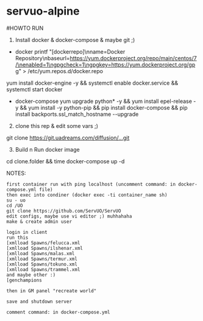 # servuo-alpine

#HOWTO RUN

1. Install docker & docker-compose & maybe git ;)

- docker
printf "[dockerrepo]\nname=Docker Repository\nbaseurl=https://yum.dockerproject.org/repo/main/centos/7/\nenabled=1\ngpgcheck=1\ngpgkey=https://yum.dockerproject.org/gpg" > /etc/yum.repos.d/docker.repo

yum install docker-engine -y && systemctl enable docker.service && systemctl start docker

- docker-compose
yum upgrade python* -y && yum install epel-release -y && yum install -y python-pip && pip install docker-compose && pip install backports.ssl_match_hostname --upgrade

2. clone this rep & edit some vars ;)

git clone https://git.uadreams.com/diffusion/...git

3. Build n Run docker image

cd clone.folder && time docker-compose up -d


NOTES:
```
first container run with ping localhost (uncomment command: in docker-compose.yml file)
then exec into condiner (docker exec -ti container_name sh)
su - uo
cd /UO
git clone https://github.com/ServUO/ServUO
edit configs, maybe use vi editor ;) muhhahaha
make & create admin user

login in client
run this
[xmlload Spawns/felucca.xml
[xmlload Spawns/ilshenar.xml
[xmlload Spawns/malas.xml
[xmlload Spawns/termur.xml
[xmlload Spawns/tokuno.xml
[xmlload Spawns/trammel.xml
and maybe other :)
[genchampions

then in GM panel "recreate world"

save and shutdown server

comment command: in docker-compose.yml

```


